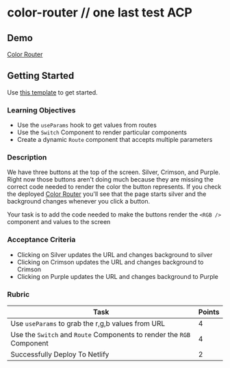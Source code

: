 # color-router // one last test ACP

## Demo

[Color Router](https://color-router.netlify.app/)

## Getting Started

Use [this template](https://github.com/alchemycodelab/color-router) to get started.

### Learning Objectives

- Use the `useParams` hook to get values from routes
- Use the `Switch` Component to render particular components
- Create a dynamic `Route` component that accepts multiple parameters

### Description

We have three buttons at the top of the screen. Silver, Crimson, and Purple. Right now those buttons aren't doing much because they are missing the correct code needed to render the color the button represents. If you check the deployed [Color Router](https://color-router.netlify.app/) you'll see that the page starts silver and the background changes whenever you click a button.

Your task is to add the code needed to make the buttons render the `<RGB />` component and values to the screen

### Acceptance Criteria

- Clicking on Silver updates the URL and changes background to silver
- Clicking on Crimson updates the URL and changes background to Crimson
- Clicking on Purple updates the URL and changes background to Purple

### Rubric

| Task | Points |
| --   | --     |
| Use `useParams` to grab the r,g,b values from URL | 4   |
| Use the `Switch` and `Route` Components to render the `RGB` Component | 4   |
| Successfully Deploy To Netlify | 2   |
